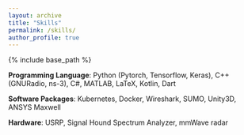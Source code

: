 ```yaml
---
layout: archive
title: "Skills"
permalink: /skills/
author_profile: true
---
```


<!-- {% if site.talkmap_link == true %}
<p style="text-decoration:underline;"><a href="/talkmap.html">See a map of all the places I've given a talk!</a></p>
{% endif %} -->

<!-- {% for post in site.talks reversed %}
  {% include archive-single-talk.html %}
{% endfor %} -->

{% include base_path %}

**Programming Language**: Python (Pytorch, Tensorflow, Keras), C++ (GNURadio, ns-3), C#, MATLAB, LaTeX, Kotlin, Dart

**Software Packages**: Kubernetes, Docker, Wireshark, SUMO, Unity3D, ANSYS Maxwell

**Hardware**: USRP, Signal Hound Spectrum Analyzer, mmWave radar
